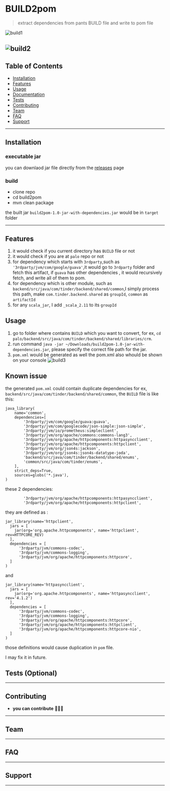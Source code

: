 
# BUILD2pom

> extract dependencies from pants BUILD file and write to pom file


![build1](https://user-images.githubusercontent.com/1326906/75621422-000fd800-5b49-11ea-8c7e-4c83dfc408fb.gif)

![build2](https://github.com/cbweixin/pants2maven/workflows/BUILD2pom/badge.svg)
---

## Table of Contents 

- [Installation](#installation)
- [Features](#features)
- [Usage](#usage)
- [Documentation](#documentation)
- [Tests](#tests-optional)
- [Contributing](#contributing)
- [Team](#team)
- [FAQ](#faq)
- [Support](#support)




---

## Installation
### executable jar
you can downlaod jar file directly from the [releases](https://github.com/tinder-xinweihttps/BUILD2pom/releases) page

### build
- clone repo
- cd build2pom
- mvn clean package

the built jar `build2pom-1.0-jar-with-dependencies.jar` would be in `target` folder

---

## Features
1. it would check if you current directory has `BUILD` file or not
2. it would check if you are at `palo` repo or not
3. for dependency which starts with `3rdparty`,such as `'3rdparty/jvm/com/google/guava'`,it would go to `3rdparty` folder and fetch this artifact, if `guava` has other dependencies , it would recursively fetch, and write all of them to pom.
4. for dependency which is other module, such as `backend/src/java/com/tinder/backend/shared/common`,I simply process this path, make `com.tinder.backend.shared` as `groupId`, `common` as `artifactId` 
5. for any `scala_jar`, I add `_scala_2.11` to its `groupId`


## Usage
1. go to folder where contains `BUILD` which you want to convert, for ex, `cd palo/backend/src/java/com/tinder/backend/shared/libraries/crm`.
2. run command `java -jar ~/Downloads/build2pom-1.0-jar-with-dependencies.jar`, please specify the correct file path for the jar.
3. `pom.xml` would be generated as well the pom.xml also whould be shown on your console
![build3](https://user-images.githubusercontent.com/54647133/75630231-a1c11480-5b9d-11ea-820a-ee3abb91e0b2.gif)

## Known issue
the generated `pom.xml` could contain duplicate dependencies
for ex, `backend/src/java/com/tinder/backend/shared/common`, the `BUILD` file is like this:
```
java_library(
    name='common',
    dependencies=[
        '3rdparty/jvm/com/google/guava:guava',
        '3rdparty/jvm/com/googlecode/json-simple:json-simple',
        '3rdparty/jvm/io/prometheus:simpleclient',
        '3rdparty/jvm/org/apache/commons:commons-lang3',
        '3rdparty/jvm/org/apache/httpcomponents:httpasyncclient',
        '3rdparty/jvm/org/apache/httpcomponents:httpclient',
        '3rdparty/jvm/org/json4s:jackson',
        '3rdparty/jvm/org/json4s:json4s-datatype-joda',
        'backend/src/java/com/tinder/backend/shared/enums',
        'common/src/java/com/tinder/enums',
    ],
    strict_deps=True,
    sources=globs('*.java'),
)

```
these 2 dependencies:
```
        '3rdparty/jvm/org/apache/httpcomponents:httpasyncclient',
        '3rdparty/jvm/org/apache/httpcomponents:httpclient',

```
they are defined as :
```
jar_library(name='httpclient',
  jars = [
    jar(org='org.apache.httpcomponents', name='httpclient', rev=HTTPCORE_REV)
  ],
  dependencies = [
      '3rdparty/jvm/commons-codec',
      '3rdparty/jvm/commons-logging',
      '3rdparty/jvm/org/apache/httpcomponents:httpcore',
  ]
)
```

and 

```
jar_library(name='httpasyncclient',
  jars = [
    jar(org='org.apache.httpcomponents', name='httpasyncclient', rev='4.1.2')
  ],
  dependencies = [
      '3rdparty/jvm/commons-codec',
      '3rdparty/jvm/commons-logging',
      '3rdparty/jvm/org/apache/httpcomponents:httpcore',
      '3rdparty/jvm/org/apache/httpcomponents:httpclient',
      '3rdparty/jvm/org/apache/httpcomponents:httpcore-nio',
  ]
)
```
those definitions would cause duplication in `pom` file.

I may fix it in future.

## Tests (Optional)
---

## Contributing


- **you can contribute** 🔨🔨🔨


---

## Team


---

## FAQ

---

## Support


---

